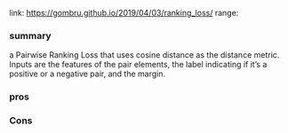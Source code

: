 link: https://gombru.github.io/2019/04/03/ranking_loss/
range: 
### summary
a Pairwise Ranking Loss that uses cosine distance as the distance metric. Inputs are the features of the pair elements, the label indicating if it’s a positive or a negative pair, and the margin.
### pros

### Cons
